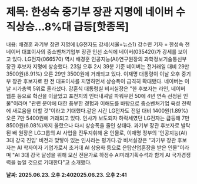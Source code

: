 # **제목: 한성숙 중기부 장관 지명에 네이버 수직상승…8%대 급등[핫종목]**

  내용: 배경훈 과기부 장관 지명에 LG전자도 강세(서울=뉴스1) 강수련 기자 = 한성숙 전 네이버 대표이사의 중소벤처기업부 장관 인선 소식에 네이버(035420)가 강세를 보이고 있다. LG전자(066570) 역시 배경훈 인공지능(AI)연구원장의 과학정보기술통신부 장관 후보자 지명에 상승했다.  23일 오후 2시 39분 기준 네이버는 전거래일 대비 29만 3500원(8.91%) 오른 29만 3500원에 거래되고 있다. 이재명 대통령이 이날 오후 중기부 장관 후보자로 한 전 대표이사를 지명하면서 상승폭이 급격히 확대됐다. 네이버는 이날 시가총액 5위로 올라섰다. 강훈식 대통령실 비서실장은 "한 후보자는 라인, 네이버 웹툰 등으로 혁신을 이끌었고 포천지의 인터내셔널 파워우먼 50에 4년 연속 선정된 인물"이라며 "관련 분야에 대한 풍부한 경험과 이해도를 바탕으로 중소벤처기업 육성 전략에 새로움을 더할 것"이라고 기대했다.같은 시간 LG전자도 전일 대비 1400원(1.89%) 오른 7만 5400원에 거래되고 있다. 인사가 보도되자 하락세였던 LG전자는 급등해 7만 8500원(6.08%)까지 올랐으나 다시 상승폭을 줄인 상태다. 과기부 장관 후보자로 발탁된 배 원장은 LG그룹의 AI 사업을 진두지휘해 온 인물로, 이재명 정부의 '인공지능(AI) 3대 강국 진입' 비전과 맞닿아 있는 인사라는 평가다.강 비서실장은 "과기부 장관 후보자는 AI 학자이자 기업가로서 초거대 AI 상용화 등으로 은탑산업훈장을 받은 인물"이라며 "AI 3대 강국 달성을 위해 모신 전문가로 하정수 AI미래기획수석과 함게 AI 국가경쟁력을 높일 것으로 기대한다"고 소개했다.

  **날짜: 2025.06.23. 오후 2:402025.06.23. 오후 2:41**